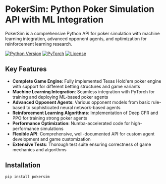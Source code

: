 # PokerSim: Python Poker Simulation API with ML Integration

PokerSim is a comprehensive Python API for poker simulation with machine learning integration, advanced opponent agents, and optimization for reinforcement learning research.

[![Python Version](https://img.shields.io/badge/python-3.7%2B-blue)](https://www.python.org/downloads/)
[![PyTorch](https://img.shields.io/badge/PyTorch-1.8%2B-red)](https://pytorch.org/)
[![License](https://img.shields.io/badge/license-MIT-green)](LICENSE)

## Key Features

- **Complete Game Engine**: Fully implemented Texas Hold'em poker engine with support for different betting structures and game variants
- **Machine Learning Integration**: Seamless integration with PyTorch for training and deploying ML-based poker agents
- **Advanced Opponent Agents**: Various opponent models from basic rule-based to sophisticated neural network-based agents
- **Reinforcement Learning Algorithms**: Implementation of Deep CFR and PPO for training strong poker agents
- **Performance Optimization**: Numba-accelerated code for high-performance simulations
- **Flexible API**: Comprehensive, well-documented API for custom agent development and game customization
- **Extensive Tests**: Thorough test suite ensuring correctness of game mechanics and algorithms

## Installation

```bash
pip install pokersim
